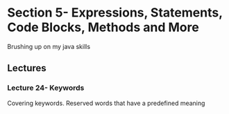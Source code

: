 # Section 5- Expressions, Statements, Code Blocks, Methods and More

Brushing up on my java skills

## Lectures

### Lecture 24- Keywords

Covering keywords. Reserved words that have a predefined meaning